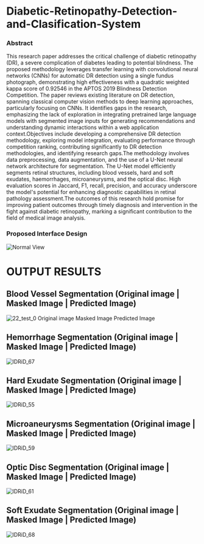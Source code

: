 # Diabetic-Retinopathy-Detection-and-Clasification-System

### Abstract
This research paper addresses the critical challenge of diabetic retinopathy (DR), a severe complication of diabetes leading to potential blindness. The proposed methodology leverages transfer learning with convolutional neural networks (CNNs) for automatic DR detection using a single fundus photograph, demonstrating high effectiveness with a quadratic weighted kappa score of 0.92546 in the APTOS 2019 Blindness Detection Competition. The paper reviews existing literature on DR detection, spanning classical computer vision methods to deep learning approaches, particularly focusing on CNNs. It identifies gaps in the research, emphasizing the lack of exploration in integrating pretrained large language models with segmented image inputs for generating recommendations and understanding dynamic interactions within a web application context.Objectives include developing a comprehensive DR detection methodology, exploring model integration, evaluating performance through competition ranking, contributing significantly to DR detection methodologies, and identifying research gaps.The methodology involves data preprocessing, data augmentation, and the use of a U-Net neural network architecture for segmentation. The U-Net model efficiently segments retinal structures, including blood vessels, hard and soft exudates, haemorrhages, microaneurysms, and the optical disc. High evaluation scores in Jaccard, F1, recall, precision, and accuracy underscore the model's potential for enhancing diagnostic capabilities in retinal pathology assessment.The outcomes of this research hold promise for improving patient outcomes through timely diagnosis and intervention in the fight against diabetic retinopathy, marking a significant contribution to the field of medical image analysis.

### Proposed Interface Design
![Normal View](https://github.com/Manoj-Sh-AI/Diabetic-Retinopathy-Detection-and-Clasification-System/assets/85511726/fa04d7de-df4c-4945-8776-9a447f1f13ff)

# OUTPUT RESULTS
## Blood Vessel Segmentation (Original image | Masked Image | Predicted Image)
![22_test_0](https://github.com/user-attachments/assets/fafb6456-3baf-4658-95d9-aba351a43c0e)
Original image                     Masked Image                        Predicted Image

## Hemorrhage Segmentation (Original image | Masked Image | Predicted Image)
![IDRiD_67](https://github.com/user-attachments/assets/fb7a246b-61c2-4c9f-b34e-bc40bdfda130)

## Hard Exudate Segmentation (Original image | Masked Image | Predicted Image)
![IDRiD_55](https://github.com/user-attachments/assets/5c22726f-408b-4550-a237-43a7ca8520c5)

## Microaneurysms Segmentation (Original image | Masked Image | Predicted Image)
![IDRiD_59](https://github.com/user-attachments/assets/7038a87b-4a8d-4cf0-a15a-fe45ebe13f7d)

## Optic Disc Segmentation (Original image | Masked Image | Predicted Image)
![IDRiD_61](https://github.com/user-attachments/assets/9d8e9182-5d12-4d28-bde8-ec08286c2463)

## Soft Exudate Segmentation (Original image | Masked Image | Predicted Image)
![IDRiD_68](https://github.com/user-attachments/assets/cf0eb1da-dcd0-49f8-9e80-be27922af536)

